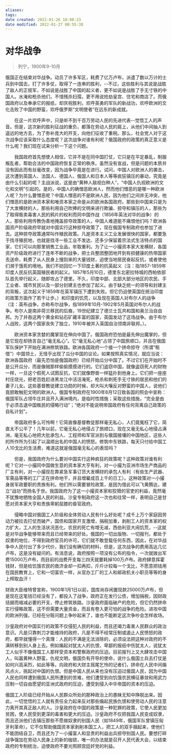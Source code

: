 ```yaml
---
aliases: 
tags: 
date created: 2022-01-26 18:08:23
date modified: 2022-01-27 00:55:38
---
```


# 对华战争

> 列宁，1900年9-10月

俄国正在结束对华战争。动员了许多军区，耗费了亿万卢布，派遣了数以万计的士兵到中国去，打了许多仗，取得了一连串的胜利，--不过，这些胜利与其说是战胜了敌人的正规军，不如说是战胜了中国的起义者，更不如说是战胜了手无寸铁的中国人。水淹和枪杀他们，不惜残杀妇孺，更不用说抢劫皇宫、住宅和商店了。而俄国政府以及奉承它的报纸，却庆祝胜利，欢呼英勇的军队的新战功，欢呼欧洲的文化击败了中国的野蛮，欢呼俄罗斯“文明使者”在远东的新成就。

　　在这一片欢呼声中，只是听不到千百万劳动人民的先进代表--觉悟工人的声音。但是，这次新的胜利征战的重负，都落在劳动人民的肩上，从他们中间抽人到遥远的地方去，为了弥补庞大的开支，向他们征收了重税。那么，社会党人对于这次战争应该采取什么态度呢？这次战争对谁有利呢？俄国政府的政策的真正意义是什么呢？我们现在试来分析一下这个问题。

　　我国政府首先想使人相信，它并不是在同中国打仗，它只是在平定暴乱，制服叛乱者，帮助合法的中国政府恢复正常的秩序。虽然没有宣战，但是问题的本质并没有因此而有丝毫改变，因为战争毕竟是在进行。试问，中国人对欧洲人的袭击，这次遭到英国人、法国人、德国人、俄国人和日本人等等疯狂镇压的暴动，究竟是由什么引起的呢？主战派说，这是由“黄种人敌视白种人”，“中国人仇视欧洲的文化和文明”引起的。是的，中国人的确憎恶欧洲人，然而他们憎恶的是哪一种欧洲人呢？为什么要憎恶呢？中国人憎恶的不是欧洲人民，因为他们之间并无冲突，他们憎恶的是欧洲资本家和唯资本家之命是从的欧洲各国政府。那些到中国来只是为了大发横财的人，那些利用自己吹捧的文明来进行欺骗、掠夺和镇压的人，那些为了取得贩卖毒害人民的鸦片的权利而同中国作战（1856年英法对华的战争）的人，那些利用传教伪善地掩盖掠夺政策的人，中国人难道能不痛恨他们吗？欧洲各国资产阶级政府早就对中国实行这种掠夺政策了，现在俄国专制政府也参加了进去。这种掠夺政策通常叫作殖民政策。凡是资本主义工业发展很快的国家，都要急于找寻殖民地，也就是找寻一些工业不发达、还多少保留着宗法式生活特点的国家，它们可以向那里销售工业品，牟取重利。为了让一小撮资本家大发横财，各国资产阶级政府进行了连年不断的战争，把士兵整团整团地开到有损健康的热带国家去送命，耗费了从人民身上搜刮来的大量钱财，迫使当地居民奋起反抗，或者使他们濒于饿死的境地。我们不妨回忆一下印度土著的抗英起义（注：指1857-1859年印度人民反抗英国殖民者的起义。1857年5月10日，德里东北密拉特城的西帕依部队首先举行起义，随即攻占了德里。不久，印度中部、北部大部分地区的农民、手工业者、城市贫民以及一部分封建主也参加了起义。由于缺乏统一的领导和封建主的背叛，这次起义于1859年在英军镇压下遭到失败。但它仍迫使英国在统治印度的政策方面作了若干让步。）和印度的饥荒，以及现在英国人对布尔人的战争（注：英布战争，亦称布尔战争，指1899年10月-1902年5月英国对布尔人的战争。布尔人是南非荷兰移民的后裔，19世纪建立了德兰士瓦共和国和奥兰治自由邦。为了并吞这两个黄金和钻石矿藏丰富的国家，英国发动了这场战争。由于布尔人战败，这两个国家丧失了独立，1910年被并入英国自治领南非联邦。）。

　　欧洲资本家贪婪的魔掌现在伸向中国了。俄国政府恐怕是最先伸出魔掌的，但是它现在却扬言自己“毫无私心”。它“毫无私心地”占领了中国旅顺口，并且在俄国军队保护下开始在满洲修筑铁路。欧洲各国政府一个接一个拼命掠夺（所谓“租借”）中国领土，无怪乎出现了瓜分中国的议论。如果按照真实情况，就应当说：欧洲各国政府（最先恐怕是俄国政府）已经开始瓜分中国了。不过它们在开始时不是公开瓜分，而是像贼那样偷偷摸摸进行的。它们盗窃中国，就像盗窃死人的财物一样，一旦这个假死人试图反抗，它们就像野兽一样猛扑到他身上。它们把一座座村庄烧光，把老百姓赶进黑龙江中活活淹死，枪杀和刺死手无寸铁的居民和他们的妻子儿女。这些基督教徒建立功勋的时候，却大叫大嚷反对野蛮的中国人，说他们竟胆敢触犯文明的欧洲人。俄国专制政府在1900年8月12日致各国的照会中宣称：俄国军队占领牛庄并且开入满洲境内，是临时性措施；采取这些措施，“完全是由于必须击退中国叛民的侵略行动”；“绝对不能说明帝国政府有任何背离自己政策的自私计划”。

　　帝国政府多么可怜啊！它简直像基督教徒那样毫无私心，人们竟冤枉了它，简直太不公平了！几年以前，它毫无私心地侵占了旅顺口，现在又毫无私心地侵占满洲，毫无私心地把大批承包人、工程师和军官派到与俄国接壤的中国地区，这些人的所作所为引起了以温顺出名的中国人的愤怒。修筑中东铁路，每天只付给中国工人10戈比的生活费，难道这就是俄国毫无私心的表现吗？

　　但是，我国政府为什么要对中国实行这种疯狂的政策呢？这种政策对谁有利呢？它对一小撮同中国做生意的资本家大亨有利，对一小撮为亚洲市场生产商品的厂主有利，对一小撮现在靠紧急军事订货大发横财的承包人有利（有些生产武器、军需品等等的工厂正在拼命地干，并且增雇成百上千的日工）。这种政策对一小撮身居军政要职的贵族有利。他们所以需要冒险政策，是因为借此可以飞黄腾达，建立“战功”而扬名于世。我国政府为了这一小撮资本家和狡猾的官吏的利益，竟然毫不犹豫地牺牲全国人民的利益。沙皇专制政府这一次也和往常一样，表明自己是甘愿对资本家大亨和贵族卑躬屈膝的昏官政府。

　　侵略中国对俄国工人阶级和全体劳动人民有什么好处呢？成千上万个家庭因劳动力被拉去打仗而破产，国债和国家开支激增，捐税加重，剥削工人的资本家的权力扩大，工人的生活状况恶化，农民的死亡有增无减，西伯利亚大闹饥荒，--这就是对华战争能够带来而且已经带来的好处。俄国的一切出版物、一切报刊，都处于奴隶的地位，不得到政府官员的许可，它们就不敢登载任何东西，因此，在对华战争中人民付出了多少代价，我们没有确切的材料，但是，这次战争的费用高达几亿卢布，这是没有疑问的。有消息说，政府按照一项没有公布的指令，一次就拨出军费15000万卢布，而目前的战费开支每三四天就要耗掉100万卢布。政府肆意挥霍钱财，但是给饥饿农民的救济金却一扣再扣，斤斤计较每一个戈比，不愿意把钱用在国民教育上，它和一切富农一样，从官办工厂的工人和邮政机关小职员等等的身上榨取血汗！

财政大臣维特曾宣称，1900年1月1日以前，国库尚存闲置现款25000万卢布，但是现在这笔钱已经没有了，都投入了战争，政府正在发行公债，增加捐税，因财政拮据而缩减必要的开支，停止修筑铁路。沙皇政府面临破产的危险，但它仍然拼命实行侵略政策，这不但需要大量资金，而且有卷入更可怕的战争的危险。进攻中国的欧洲列强，已经在分赃问题上争吵起来了，谁也不能断定这次争吵会怎样收场。

沙皇政府对中国实行的政策不仅侵犯人民的利益，而且还竭力毒害人民群众的政治意识。凡是只靠刺刀才能维持的政府，凡是不得不经常压制或遏止人民愤怒的政府，都早就懂得一个真理：人民的不满是无法消除的，必须设法把这种对政府的不满转移到别人身上去。例如煽起对犹太人的仇恨，卑鄙的报纸中伤犹太人，说犹太工人似乎不像俄国工人那样受资本和警察政府的压迫。目前报刊上又大肆攻击中国人，叫嚣黄种人野蛮，仇视文明，俄国负有开导的使命，说什么俄国士兵去打仗是如何兴高采烈，如此等等。向政府和大财主摇尾乞怜的记者们，拼命在人民中间煽风点火，挑起对中国的仇恨。但是中国人民从来也没有压迫过俄国人民，因为中国人民也同样遭到俄国人民所遭到的苦难，他们遭受到向饥饿农民横征暴敛和用武力压制一切自由愿望的亚洲式政府的压迫，遭受到侵入中华帝国的资本的压迫。

俄国工人阶级已经开始从人民群众所处的那种政治上的愚昧无知中挣脱出来。因此，一切觉悟的工人就有责任全力起来反对那些煽起民族仇恨和使劳动人民的注意力离开其真正敌人的人。沙皇政府在中国的政策是一种犯罪的政策，它使人民更加贫困，使人民受到更深的毒害和更大的压迫。沙皇政府不仅把我国人民变成奴隶，而且还派他们去镇压那些不愿做奴隶的别国人民（如1849年，俄国军队曾镇压匈牙利革命）。它不仅帮助俄国资本家剥削本国工人，把工人的双手捆起来，使他们不能团结自卫，而且还为了一小撮富人和显贵的利益出兵掠夺别国人民。要想打碎战争强加在劳动人民身上的新的枷锁，唯一的办法就是召开人民代表大会，以结束政府的专制统治，迫使政府不要光照顾宫廷奸党的利益。
